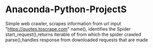 # Anaconda-Python-ProjectS
Simple web crawler, scrapes information from url input "https://quotes.toscrape.com"
name(), identifies the Spider
start_request(),returns iterable of from which the spider crawled
parse(),handles response from downloaded requests that are made

